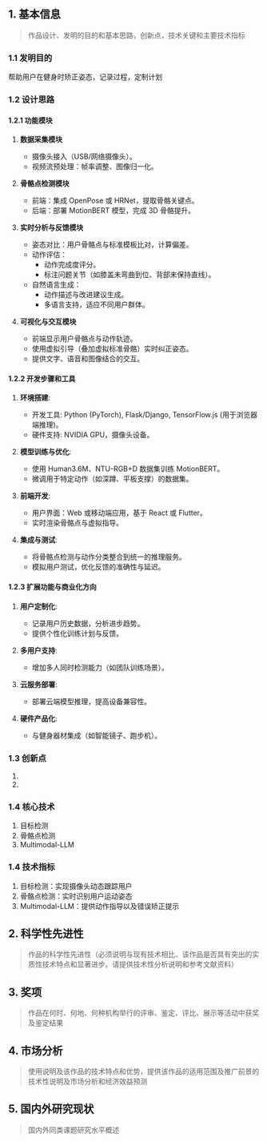 ## 1. 基本信息

>作品设计、发明的目的和基本思路，创新点，技术关键和主要技术指标

### 1.1 发明目的

帮助用户在健身时矫正姿态，记录过程，定制计划

### 1.2 设计思路

#### 1.2.1 功能模块

1. **数据采集模块**
	- 摄像头接入（USB/网络摄像头）。
	- 视频流预处理：帧率调整、图像归一化。

2. **骨骼点检测模块**
	- 前端：集成 OpenPose 或 HRNet，提取骨骼关键点。
	- 后端：部署 MotionBERT 模型，完成 3D 骨骼提升。

3. **实时分析与反馈模块**
	- 姿态对比：用户骨骼点与标准模板比对，计算偏差。
	- 动作评估：
	    - 动作完成度评分。
	    - 标注问题关节（如膝盖未弯曲到位、背部未保持直线）。
	- 自然语言生成：
	    - 动作描述与改进建议生成。
	    - 多语言支持，适应不同用户群体。

4. **可视化与交互模块**
	- 前端显示用户骨骼点与动作轨迹。
	- 使用虚拟引导（叠加虚拟标准骨骼）实时纠正姿态。
	- 提供文字、语音和图像结合的交互。

#### 1.2.2 开发步骤和工具

1. **环境搭建**:
    
    - 开发工具: Python (PyTorch), Flask/Django, TensorFlow.js (用于浏览器端推理)。
    - 硬件支持: NVIDIA GPU，摄像头设备。
2. **模型训练与优化**:
    
    - 使用 Human3.6M、NTU-RGB+D 数据集训练 MotionBERT。
    - 微调用于特定动作（如深蹲、平板支撑）的数据集。
3. **前端开发**:
    
    - 用户界面：Web 或移动端应用，基于 React 或 Flutter。
    - 实时渲染骨骼点与虚拟指导。
4. **集成与测试**:
    
    - 将骨骼点检测与动作分类整合到统一的推理服务。
    - 模拟用户测试，优化反馈的准确性与延迟。

#### 1.2.3 扩展功能与商业化方向

1. **用户定制化**:
    
    - 记录用户历史数据，分析进步趋势。
    - 提供个性化训练计划与反馈。
2. **多用户支持**:
    
    - 增加多人同时检测能力（如团队训练场景）。
3. **云服务部署**:
    
    - 部署云端模型推理，提高设备兼容性。
4. **硬件产品化**:
    
    - 与健身器材集成（如智能镜子、跑步机）。

### 1.3 创新点

1. 
2. 


### 1.4 核心技术

1. 目标检测
2. 骨骼点检测
3. Multimodal-LLM

### 1.4 技术指标

1. 目标检测：实现摄像头动态跟踪用户
2. 骨骼点检测：实时识别用户运动姿态
3. Multimodal-LLM：提供动作指导以及错误矫正提示




## 2. 科学性先进性

>作品的科学性先进性（必须说明与现有技术相比、该作品是否具有突出的实质性技术特点和显著进步。请提供技术性分析说明和参考文献资料）
















## 3. 奖项

>作品在何时、何地、何种机构举行的评审、鉴定、评比、展示等活动中获奖及鉴定结果




## 4. 市场分析

>使用说明及该作品的技术特点和优势，提供该作品的适用范围及推广前景的技术性说明及市场分析和经济效益预测



## 5. 国内外研究现状

>国内外同类课题研究水平概述


